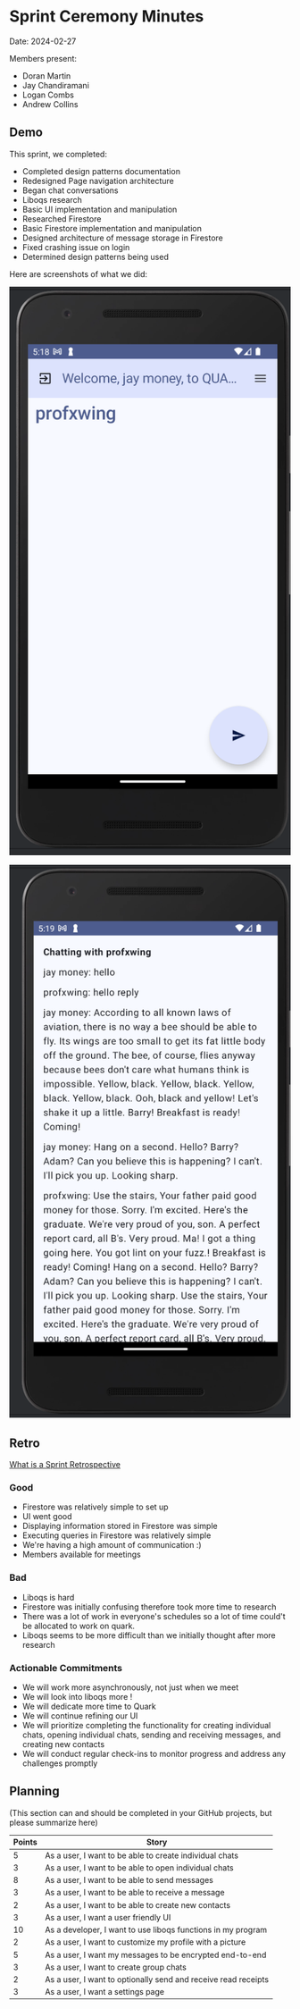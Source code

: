 # Sprint Ceremony Minutes
  
Date: 2024-02-27

Members present:

* Doran Martin
* Jay Chandiramani
* Logan Combs
* Andrew Collins

## Demo

This sprint, we completed:

* Completed design patterns documentation
* Redesigned Page navigation architecture
* Began chat conversations
* Liboqs research
* Basic UI implementation and manipulation
* Researched Firestore
* Basic Firestore implementation and manipulation
* Designed architecture of message storage in Firestore
* Fixed crashing issue on login
* Determined design patterns being used

Here are screenshots of what we did:

![Home Page](/doc/images/sprint2_imgs/home.png?raw=true)

![Chat page](/doc/images/sprint2_imgs/chat.png?raw=true)

## Retro

[What is a Sprint Retrospective](https://www.scrum.org/resources/what-is-a-sprint-retrospective)

### Good

* Firestore was relatively simple to set up
* UI went good
* Displaying information stored in Firestore was simple
* Executing queries in Firestore was relatively simple
* We're having a high amount of communication :)
* Members available for meetings

### Bad

* Liboqs is hard
* Firestore was initially confusing therefore took more time to research
* There was a lot of work in everyone's schedules so a lot of time could't be allocated to work on quark.
* Liboqs seems to be more difficult than we initially thought after more research

### Actionable Commitments

* We will work more asynchronously, not just when we meet
* We will look into liboqs more !
* We will dedicate more time to Quark
* We will continue refining our UI 
* We will prioritize completing the functionality for creating individual chats, opening individual chats, sending and receiving messages, and creating new contacts 
* We will conduct regular check-ins to monitor progress and address any challenges promptly

## Planning

(This section can and should be completed in your GitHub projects, but please summarize here)

| Points | Story                                                          |
|--------|----------------------------------------------------------------|
| 5      | As a user, I want to be able to create individual chats        |
| 3      | As a user, I want to be able to open individual chats          |
| 8      | As a user, I want to be able to send messages                  |
| 3      | As a user, I want to be able to receive a message              |
| 2      | As a user, I want to be able to create new contacts            |
| 3      | As a user, I want a user friendly UI                           |
| 10     | As a developer, I want to use liboqs functions in my program   |
| 2      | As a user, I want to customize my profile with a picture       |
| 5      | As a user, I want my messages to be encrypted end-to-end       |
| 3      | As a user, I want to create group chats                        |
| 2      | As a user, I want to optionally send and receive read receipts |
| 3      | As a user, I want a settings page                              |